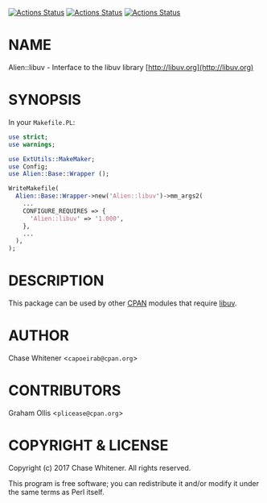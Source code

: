 [![Actions Status](https://github.com/-5-UV/Alien-libuv/workflows/linux/badge.svg)](https://github.com/-5-UV/Alien-libuv/actions)
[![Actions Status](https://github.com/-5-UV/Alien-libuv/workflows/macos/badge.svg)](https://github.com/-5-UV/Alien-libuv/actions)
[![Actions Status](https://github.com/-5-UV/Alien-libuv/workflows/windows/badge.svg)](https://github.com/-5-UV/Alien-libuv/actions)

# NAME

Alien::libuv - Interface to the libuv library [http://libuv.org](http://libuv.org)

# SYNOPSIS

In your `Makefile.PL`:

```perl
use strict;
use warnings;

use ExtUtils::MakeMaker;
use Config;
use Alien::Base::Wrapper ();

WriteMakefile(
  Alien::Base::Wrapper->new('Alien::libuv')->mm_args2(
    ...
    CONFIGURE_REQUIRES => {
      'Alien::libuv' => '1.000',
    },
    ...
  ),
);
```

# DESCRIPTION

This package can be used by other [CPAN](https://metacpan.org) modules that
require [libuv](http://libuv.org).

# AUTHOR

Chase Whitener <`capoeirab@cpan.org`>

# CONTRIBUTORS

Graham Ollis <`plicease@cpan.org`>

# COPYRIGHT & LICENSE

Copyright (c) 2017 Chase Whitener. All rights reserved.

This program is free software; you can redistribute it and/or modify it
under the same terms as Perl itself.
